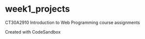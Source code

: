 # week1_projects

CT30A2910 Introduction to Web Programming course assignments

Created with CodeSandbox
